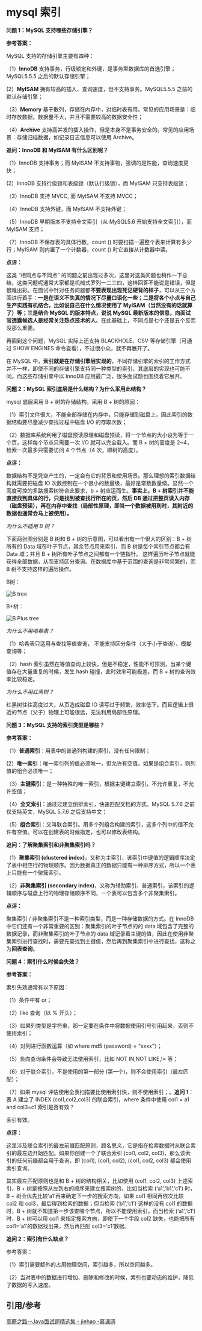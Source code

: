 # mysql 索引



**问题 1：MySQL 支持哪些存储引擎？**

**参考答案：**

MySQL 支持的存储引擎主要有四种：

（1）**InnoDB** 支持事务，行级锁定和外键，是事务型数据库的首选引擎；MySQL5.5.5 之后的默认存储引擎；

(2）**MyISAM** 拥有较高的插入、查询速度，但不支持事务。MySQL5.5.5 之前的默认存储引擎；

（3）**Memory** 基于散列，存储在内存中，对临时表有用。常见的应用场景是：临时存放数据，数据量不大，并且不需要较高的数据安全性；

（4）**Archive** 支持高并发的插入操作，但是本身不是事务安全的。常见的应用场景：存储归档数据，如记录日志信息可以使用 Archive。

**追问：InnoDB 和 MyISAM 有什么区别呢？**

（1）InnoDB 支持事务；而 MyISAM 不支持事物，强调的是性能，查询速度更快；

(2）InnoDB 支持行级锁和表级锁（默认行级锁），而 MyISAM 只支持表级锁；

（3）InnoDB 支持 MVCC, 而 MyISAM 不支持 MVCC；

（4）InnoDB 支持外键，而 MyISAM 不支持外键；

（5）InnoDB 早期版本不支持全文索引（从 MySQL5.6 开始支持全文索引），而 MyISAM 支持；

（7）InnoDB 不保存表的具体行数，count () 时要扫描一遍整个表来计算有多少行；MyISAM 则内置了一个计数器，count () 时它直接从计数器中读。

**点评：**

这类 “相同点与不同点” 的问题之前出现过多次，这里对这类问题也稍作一下总结，这类问题呢通常大家都是机械式罗列一二三四，这样回答不能说是错误，但是很难出彩。在面试中针对任务问题都**不要表现出现死记硬背的样子**，可以从三个方面进行着手：**一是在语义不失真的情况下尽量口语化一些；二是将各个小点与自己生产实践有机结合，比如说自己在什么情况使用了 MyISAM（当然没有的话就算了）等；三是结合 MySQL 的版本特点，说说 MySQL 最新版本的信息，向面试官透露候选人是经常关注热点技术的人**。在此基础上，不同点是七个还是五个反而没那么重要。

再回到这个问题，MySQL 实际上还支持 BLACKHOLE、CSV 等存储引擎（可通过 SHOW ENGINES 命令查看），不过很小众，就不再展开了。

在 MySQL 中，**索引就是在存储引擎层实现的**，不同存储引擎的索引的工作方式并不一样，即使不同的存储引擎支持同一种类型的索引，其底层的实现也可能不同。而这些存储引擎中以 InnoDB 应用最广泛，很多面试题也围绕着它展开。

**问题 2：MySQL 索引底层是什么结构？为什么采用此结构？**

mysql 底层采用 B + 树的存储结构。采用 B + 树的原因：

（1）索引文件很大，不能全部存储在内存中，只能存储到磁盘上，因此索引的数据结构要尽量减少查找过程中磁盘 I/O 的存取次数；

（2）数据库系统利用了磁盘预读原理和磁盘预读，将一个节点的大小设为等于一个页，这样每个节点只需要一次 I/O 就可以完全载入。而 B + 树的高度是 2~4，检索一次最多只需要访问 4 个节点（4 次，即树的高度）。

**点评：**

数据结构不是凭空产生的，一定会有它的背景和使用场景。那么理想的索引数据结构就需要把磁盘 IO 次数控制在一个很小的数量级，最好是常数数量级。显然一个高度可控的多路搜索树符合此要求，b + 树应运而生。**事实上，B + 树索引并不能直接找到具体的行，只是找到被查找行所在的页，然后 DB 通过把整页读入内存（磁盘预读），再在内存中查找（局部性原理，即当一个数据被用到时，其附近的数据也通常会马上被使用）。**

*为什么不适用 B 树？*

下面两张图分别是 B 树和 B + 树的示意图，可以看出有一个很大的区别：B + 树所有的 Data 域在叶子节点，其余节点用来索引，而 B 树是每个索引节点都会有 Data 域；并且 B + 树所有叶子节点之间都有一个链指针。 这样遍历叶子节点就能获得全部数据，从而支持区分查询。在数据库中基于范围的查询是非常频繁的，而 B 树不支持这样的遍历操作。

B树：

![B tree](https://image-hosting.jellyfishmix.com/20201024130911.png)

B+树：

![B Plus tree](https://image-hosting.jellyfishmix.com/20201024130935.png)



*为什么不用哈希表？*

（1）哈希表只适用与查找等值查询， 不能支持区分条件（大于小于查询）、模糊查询等；

（2）hash 索引虽然在等值查询上较快，但是不稳定，性能不可预测，当某个键值存在大量重复的时候，发生 hash 碰撞，此时效率可能极差。而 B + 树的查询效率比较稳定。

*为什么不用红黑树？*

红黑树往往高度过大，从页造成磁盘 IO 读写过于频繁，效率低下。而且逻辑上很近的节点（父子）物理上可能很远，无法利用局部性原理。

**问题 3：MySQL 支持的索引类型是哪些？**

**参考答案：**

（1）**普通索引**：用表中的普通列构建的索引，没有任何限制；

(2）**唯一索引**：唯一索引列的值必须唯一，但允许有空值。如果是组合索引，则列值的组合必须唯一；

（3）**主键索引**：是一种特殊的唯一索引，根据主键建立索引，不允许重复，不允许空值；

（4）**全文索引**：通过过建立倒排索引，快速匹配文档的方式。MySQL 5.7.6 之前仅支持英文，MySQL 5.7.6 之后支持中文；

（5）**组合索引**：又叫联合索引。用多个列组合构建的索引，这多个列中的值不允许有空值。可以在创建表的时候指定，也可以修改表结构。

**追问：了解聚集索引和非聚集索引吗？**

（1）**聚集索引 (clustered index)**，又称为主索引，该索引中键值的逻辑顺序决定了表中相应行的物理顺序。因为数据真正的数据只能有一种排序方式，所以一个表上只能有一个聚簇索引。

（2）**非聚集索引 (secondary index)**，又称为辅助索引、普通索引，该索引的逻辑顺序与磁盘上行的物理存储顺序不同，一个表可以包含多个非聚集索引。

**点评：**

聚集索引 / 非聚集索引不是一种索引类型，而是一种存储数据的方式。在 InnoDB 中它们还有一个非常重要的区别：聚集索引的叶子节点的的 data 域包含了完整的数据记录，而非聚集索引的叶子节点的 data 域记录着主键的值，因此在使用非聚集索引进行查找时，需要先查找到主键值，然后再到聚集索引中进行查找，这称之为**回表查询**。

**问题 4：索引什么时候会失效？**

**参考答案：**

索引失效通常有以下原因：

（1）条件中有 or；

（2）like 查询（以 % 开头）；

（3）如果列类型是字符串，那一定要在条件中将数据使用引号引用起来，否则不使用索引；

（4）对列进行函数运算（如 where md5 (password) = “xxxx”）；

（5）负向查询条件会导致无法使用索引，比如 NOT IN,NOT LIKE,!= 等；

（6）对于联合索引，不是使用的第一部分 (第一个)，则不会使用索引（最左匹配）；

（7）如果 mysql 评估使用全表扫描要比使用索引快，则不使用索引；。**追问 1**：表 A 建立了 INDEX (col1,col2,col3) 的联合索引，where 条件中使用 col1 = a1 and col3=c1 索引是否有效？

索引有效。

**点评：**

这里涉及联合索引的最左前缀匹配原则，顾名思义，它是指在检索数据时从联合索引的最左边开始匹配。如果你创建一个了联合索引 (col1, col2, col3)，那么该索引的任何前缀都会用于查询，即 (col1), (col1, col2), (col1, col2, col3) 都会使用索引查询。

其实最左匹配原则也是和 B + 树的结构相关，比如使用 (col1, col2, col3) 上述索引，B + 树是按照从左到右的顺序来建立搜索树的，比如当检索 (‘a1’,‘b1’,‘c1’) 时，B + 树会优先比较’a1’再来确定下一步的搜索方向，如果 col1 相同再依次比较 col2 和 col3，最后得到检索的数据；但当检索 (‘b1’,‘c1’) 这样的没有 col1 的数据时，B + 树就不知道第一步该查哪个节点，所以不能使用索引。而当检索 (‘a1’,‘c1’) 时，B + 树可以用 col1 来指定搜索方向，即使下一个字段 col2 缺失，也能把所有 col1='a1’的数据找出来，然后再匹配 col3='c1’数据。

**追问 2：索引有什么缺点？**

参考答案：

（1）索引需要额外的占用物理空间，索引越多，所以空间越多。

（2）当对表中的数据进行增加、删除和修改的时候，索引也要动态的维护，降低了数据的写入速度。



## 引用/参考

[高薪之路--Java面试题精选集 - jiehao -慕课网](https://www.imooc.com/read/67#catalog)